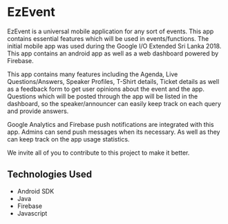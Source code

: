 

# EzEvent
EzEvent is a universal mobile application for any sort of events. This app contains essential features which will be used in events/functions. The initial mobile app was used during the Google I/O Extended Sri Lanka 2018. This app contains an android app as well as a web dashboard powered by Firebase.

  

This app contains many features including the Agenda, Live Questions/Answers, Speaker Profiles, T-Shirt details, Ticket details as well as a feedback form to get user opinions about the event and the app. Questions which will be posted through the app will be listed in the dashboard, so the speaker/announcer can easily keep track on each query and provide answers.

  

Google Analytics and Firebase push notifications are integrated with this app. Admins can send push messages when its necessary. As well as they can keep track on the app usage statistics.

We invite all of you to contribute to this project to make it better.

## Technologies Used

 - Android SDK
 - Java
 - Firebase
 - Javascript
 


